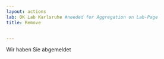 ```yaml
---
layout: actions
lab: OK Lab Karlsruhe #needed for Aggregation on Lab-Page
title: Remove


---
```


Wir haben Sie abgemeldet

